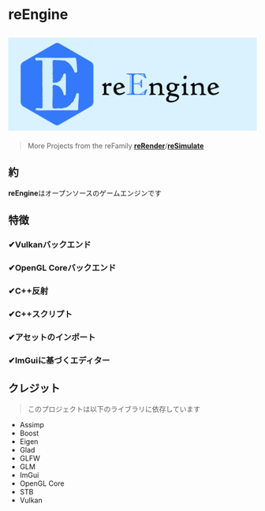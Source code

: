 # reEngine
![reEngine](reEngine.png)
---
> More Projects from the reFamily [**reRender**](https://github.com/GZhonghui/reRender)/[**reSimulate**](https://github.com/GZhonghui/reSimulate)

## 約
**reEngine**はオープンソースのゲームエンジンです

## 特徴
### ✔Vulkanバックエンド
### ✔OpenGL Coreバックエンド
### ✔C++反射
### ✔C++スクリプト
### ✔アセットのインポート
### ✔ImGuiに基づくエディター

## クレジット
> このプロジェクトは以下のライブラリに依存しています
* Assimp
* Boost
* Eigen
* Glad
* GLFW
* GLM
* ImGui
* OpenGL Core
* STB
* Vulkan
